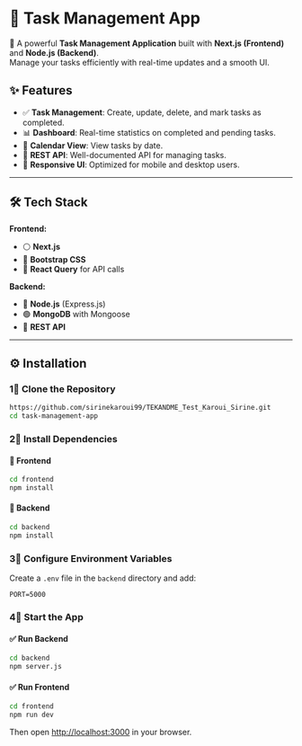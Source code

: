# 🍌 Task Management App

🚀 A powerful **Task Management Application** built with **Next.js (Frontend)** and **Node.js (Backend)**.  
Manage your tasks efficiently with real-time updates and a smooth UI.


## ✨ Features
- ✅ **Task Management**: Create, update, delete, and mark tasks as completed.  
- 📊 **Dashboard**: Real-time statistics on completed and pending tasks.  
- 📅 **Calendar View**: View tasks by date.  
- 📡 **REST API**: Well-documented API for managing tasks.  
- 🎨 **Responsive UI**: Optimized for mobile and desktop users.

---

## 🛠️ Tech Stack
**Frontend:**  
- ⚪ **Next.js**  
- 🎨 **Bootstrap CSS**  
- 🔄 **React Query** for API calls  

**Backend:**  
- 🚀 **Node.js** (Express.js)  
- 🟢 **MongoDB** with Mongoose  
- 📡 **REST API**  

---

## ⚙️ Installation

### 1⃣ Clone the Repository
```bash
https://github.com/sirinekaroui99/TEKANDME_Test_Karoui_Sirine.git
cd task-management-app
```

### 2⃣ Install Dependencies

#### 📀 Frontend
```bash
cd frontend
npm install
```

#### 📀 Backend
```bash
cd backend
npm install
```

### 3⃣ Configure Environment Variables  
Create a `.env` file in the `backend` directory and add:
```env
PORT=5000 
```

### 4⃣ Start the App

#### ✅ Run Backend
```bash
cd backend
npm server.js
```

#### ✅ Run Frontend
```bash
cd frontend
npm run dev
```
Then open [http://localhost:3000](http://localhost:3000) in your browser.
 
